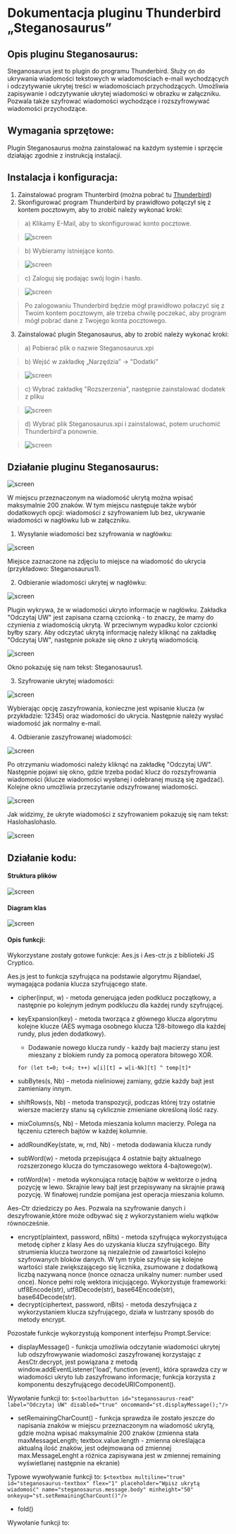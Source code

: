 # Dokumentacja pluginu Thunderbird „Steganosaurus”

## Opis pluginu Steganosaurus:
Steganosaurus jest to plugin do programu Thunderbird. Służy on do ukrywania wiadomości tekstowych w wiadomościach e-mail wychodzących i odczytywanie ukrytej treści w wiadomościach przychodzących. Umożliwia zapisywanie i odczytywanie ukrytej wiadomości w obrazku w załączniku. Pozwala także szyfrować wiadomości wychodzące i rozszyfrowywać wiadomości przychodzące.


## Wymagania sprzętowe:
Plugin Steganosaurus można zainstalować na każdym systemie i sprzęcie działając zgodnie z instrukcją instalacji.


## Instalacja i konfiguracja:
1. Zainstalować program Thunterbird (można pobrać tu [Thunderbird](https://www.mozilla.org/pl/thunderbird/))
2. Skonfigurować program Thunderbird by prawidłowo połączył się z kontem pocztowym, aby to zrobić należy wykonać kroki:
  > a) Klikamy E-Mail, aby to skonfigurować konto pocztowe.
  
  > ![screen](https://s21.postimg.org/pr4dgjpo7/image.png)
  
  > b) Wybieramy istniejące konto.
  
  > ![screen](https://s1.postimg.org/3pza3gcn3/image.png)
  
  > c) Zaloguj się podając swój login i hasło.
  
  > ![screen](https://s18.postimg.org/8saxuiv61/image.png)
  
  > Po zalogowaniu Thunderbird będzie mógł prawidłowo połaczyć się z Twoim kontem pocztowym, ale trzeba chwilę poczekać, aby program mógł pobrać dane z Twojego konta pocztowego.

3. Zainstalować plugin Steganosaurus, aby to zrobić należy wykonać kroki:
  > a) Pobierać plik o nazwie Steganosaurus.xpi
  
  > b) Wejść w zakładkę „Narzędzia” -> "Dodatki"
  
  > ![screen](https://s17.postimg.org/gmci69327/image.png)
  
  > c) Wybrać zakładkę "Rozszerzenia", następnie zainstalować dodatek z pliku
  
  > ![screen](https://s11.postimg.org/95na5zccj/image.png)
  
  > d) Wybrać plik Steganosaurus.xpi i zainstalować, potem uruchomić Thunderbird'a ponownie.
  
  > ![screen](https://s7.postimg.org/tcy20wfdn/image.png)


## Działanie pluginu Steganosaurus:
![screen](https://s28.postimg.org/agies0hb1/image.png)

W miejscu przeznaczonym na wiadomość ukrytą można wpisać maksymalnie 200 znaków. W tym miejscu następuje także wybór dodatkowych opcji: wiadomości z szyfrowaniem lub bez, ukrywanie wiadomości w nagłówku lub w załączniku.

1. Wysyłanie wiadomości bez szyfrowania w nagłówku:

  ![screen](https://s14.postimg.org/89zb18g9d/image.png)

  Miejsce zaznaczone na zdjęciu to miejsce na wiadomość do ukrycia (przykładowo: Steganosaurus1).

2. Odbieranie wiadomości ukrytej w nagłówku:

  ![screen](https://s17.postimg.org/mjl7aufkv/image.png)

  Plugin wykrywa, że w wiadomości ukryto informacje w nagłówku. Zakładka "Odczytaj UW" jest zapisana czarną czcionką - to znaczy, że mamy do czynienia z wiadomością ukrytą. W przeciwnym wypadku kolor czcionki byłby szary. Aby odczytać ukrytą informację należy kliknąć na zakładkę "Odczytaj UW", następnie pokaże się okno z ukrytą wiadomością.

  ![screen](https://s12.postimg.org/6mjaxjbu5/image.png)

  Okno pokazuję się nam tekst: Steganosaurus1.

3. Szyfrowanie ukrytej wiadomości:

  ![screen](https://s24.postimg.org/kqtf0pt79/image.png)

  Wybierając opcję zaszyfrowania, konieczne jest wpisanie klucza (w przykładzie: 12345) oraz wiadomości do ukrycia. Następnie należy wysłać wiadomość jak normalny e-mail.
  
4. Odbieranie zaszyfrowanej wiadomości:

  ![screen](https://s27.postimg.org/j8qi2k8xv/image.png)

  Po otrzymaniu wiadomości należy kliknąć na zakładkę "Odczytaj UW". Następnie pojawi się okno, gdzie trzeba podać klucz do rozszyfrowania wiadomości (klucze wiadomości wysłanej i odebranej muszą się zgadzać). Kolejne okno umożliwia przeczytanie odszyfrowanej wiadomości.

  ![screen](https://s18.postimg.org/4vn52ja3d/image.png)

  Jak widzimy, że ukryte wiadomości z szyfrowaniem pokazuję się nam tekst: Haslohaslohaslo.

![screen](https://s3.postimg.org/87jgma0b7/Diagram.png "Diagram pluginu Steganosaurus")

## Działanie kodu:

#### Struktura plików

![screen](https://s8.postimg.org/fbxgko411/image.png)

#### Diagram klas
![screen](https://s31.postimg.org/5etxukhe3/image.png)

#### Opis funkcji:
Wykorzystane zostały gotowe funkcje: Aes.js i Aes-ctr.js z biblioteki JS Cryptico.

Aes.js jest to funkcja szyfrująca na podstawie algorytmu Rijandael, wymagająca podania klucza szyfrującego state.
  - cipher(input, w) - metoda generująca jeden podklucz początkowy, a następnie po kolejnym jednym podkluczu dla każdej rundy szyfrującej.
  - keyExpansion(key) - metoda tworząca z głównego klucza algorytmu kolejne klucze (AES wymaga osobnego klucza 128-bitowego dla każdej rundy, plus jeden dodatkowy).
    - Dodawanie nowego klucza rundy - każdy bajt macierzy stanu jest mieszany z blokiem rundy za pomocą operatora bitowego XOR.
    
    `for (let t=0; t<4; t++) w[i][t] = w[i-Nk][t] ^ temp[t]*`
  - subBytes(s, Nb) - metoda nieliniowej zamiany, gdzie każdy bajt jest zamieniany innym.
  - shiftRows(s, Nb) - metoda transpozycji, podczas której trzy ostatnie wiersze macierzy stanu są cyklicznie zmieniane określoną ilość razy.
  - mixColumns(s, Nb) - Metoda mieszania kolumn macierzy. Polega na łączeniu czterech bajtów w każdej kolumnie.
  - addRoundKey(state, w, rnd, Nb) - metoda dodawania klucza rundy
  - subWord(w) - metoda przepisująca 4 ostatnie bajty aktualnego rozszerzonego klucza do tymczasowego wektora 4-bajtowego(w).
  - rotWord(w) - metoda wykonująca rotację bajtów w wektorze o jedną pozycję w lewo. Skrajnie lewy bajt jest przepisywany na skrajnie prawą pozycję.
W finałowej rundzie pomijana jest operacja mieszania kolumn.
 
Aes-Ctr dziedziczy po Aes. Pozwala na szyfrowanie danych i deszyfrowanie,które może odbywać się z wykorzystaniem wielu wątków równocześnie.
  - encrypt(plaintext, password, nBits) - metoda szyfrująca wykorzystująca metodę cipher z klasy Aes do uzyskania klucza szyfrującego. Bity strumienia klucza tworzone są niezależnie od zawartości kolejno szyfrowanych bloków danych. W tym trybie szyfruje się kolejne wartości stale zwiększającego się licznika, zsumowane z dodatkową liczbą nazywaną nonce (nonce oznacza unikalny numer: number used once). Nonce pełni rolę wektora inicjującego. Wykorzystuje frameworki: utf8Encode(str), utf8Decode(str), base64Encode(str), base64Decode(str).
  - decrypt(ciphertext, password, nBits) - metoda deszyfrująca z wykorzystaniem klucza szyfrującego, działa w lustrzany sposób do metody encrypt.

Pozostałe funkcje wykorzystują komponent interfejsu Prompt.Service:
 - displayMessage() - funkcja umożliwia odczytanie wiadomości ukrytej lub odszyfrowywanie wiadomości zaszyfrowanej korzystając z AesCtr.decrypt, jest powiązana z metodą window.addEventListener('load', function (event), która sprawdza czy w wiadomości ukryto lub zaszyfrowano informacje; funkcja korzysta z komponentu deszyfrującego decodeURIComponent().

Wywołanie funkcji to:
`$<toolbarbutton id="steganosaurus-read" label="Odczytaj UW" disabled="true" oncommand="st.displayMessage();"/>`

  - setRemainingCharCount() - funkcja sprawdza ile zostało jeszcze do napisania znaków w miejscu przeznaczonym na wiadomość ukrytą, gdzie można wpisać maksymalnie 200 znaków (zmienna stała maxMessageLength; textbox.value.length - zmienna określająca aktualną ilość znaków, jest odejmowana od zmiennej max.MessageLenght a różnica zapisywana jest w zmiennej remaining wyświetlanej następnie na ekranie)

Typowe wywoływanie funkcji to:
`$<textbox multiline="true" id="steganosaurus-textbox" flex="1" placeholder="Wpisz ukrytą wiadomość" name="steganosaurus.message.body" minheight="50" onkeyup="st.setRemainingCharCount()"/>`

  - fold()
  
Wywołanie funkcji to:
